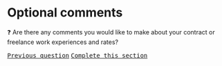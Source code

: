 # Optional comments

:question: Are there any comments you would like to make about your contract or freelance work experiences and rates?

<kbd>[Previous question](./Db_4_rates_confirmation.md)</kbd>
<kbd>[Complete this section](../0_intro_basis_main/0_4_main_form.md)</kbd>